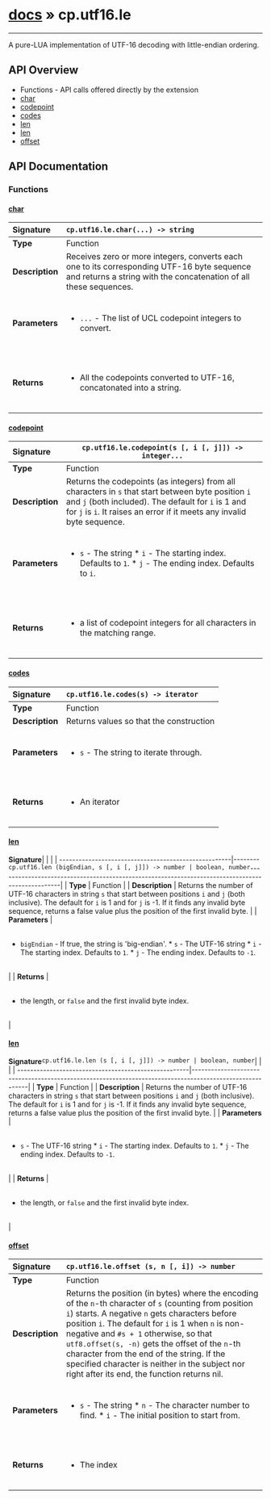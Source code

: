 # [docs](index.md) » cp.utf16.le
---

A pure-LUA implementation of UTF-16 decoding with little-endian ordering.

## API Overview
* Functions - API calls offered directly by the extension
 * [char](#char)
 * [codepoint](#codepoint)
 * [codes](#codes)
 * [len](#len)
 * [len](#len)
 * [offset](#offset)

## API Documentation

### Functions

#### [char](#char)
| <span style="float: left;">**Signature**</span> | <span style="float: left;">`cp.utf16.le.char(...) -> string` </span>                                                          |
| -----------------------------------------------------|---------------------------------------------------------------------------------------------------------|
| **Type**                                             | Function                                                                                         |
| **Description**                                      | Receives zero or more integers, converts each one to its corresponding UTF-16 byte sequence and returns a string with the concatenation of all these sequences.                                                                                         |
| **Parameters**                                       | <ul><br /><li><code>...</code>        - The list of UCL codepoint integers to convert.</li><br /></ul>                                        |
| **Returns**                                          | <ul><br /><li>All the codepoints converted to UTF-16, concatonated into a string.</li><br /></ul>                                           |

#### [codepoint](#codepoint)
| <span style="float: left;">**Signature**</span> | <span style="float: left;">`cp.utf16.le.codepoint(s [, i [, j]]) -> integer...` </span>                                                          |
| -----------------------------------------------------|---------------------------------------------------------------------------------------------------------|
| **Type**                                             | Function                                                                                         |
| **Description**                                      | Returns the codepoints (as integers) from all characters in `s` that start between byte position `i` and `j` (both included). The default for `i` is 1 and for `j` is `i`. It raises an error if it meets any invalid byte sequence.                                                                                         |
| **Parameters**                                       | <ul><br /><li><code>s</code>              - The string * <code>i</code>              - The starting index. Defaults to <code>1</code>. * <code>j</code>                - The ending index. Defaults to <code>i</code>.</li><br /></ul>                                        |
| **Returns**                                          | <ul><br /><li>a list of codepoint integers for all characters in the matching range.</li><br /></ul>                                           |

#### [codes](#codes)
| <span style="float: left;">**Signature**</span> | <span style="float: left;">`cp.utf16.le.codes(s) -> iterator` </span>                                                          |
| -----------------------------------------------------|---------------------------------------------------------------------------------------------------------|
| **Type**                                             | Function                                                                                         |
| **Description**                                      | Returns values so that the construction                                                                                         |
| **Parameters**                                       | <ul><br /><li><code>s</code>              - The string to iterate through.</li><br /></ul>                                        |
| **Returns**                                          | <ul><br /><li>An iterator</li><br /></ul>                                           |

#### [len](#len)
| <span style="float: left;">**Signature**</span> | <span style="float: left;">`cp.utf16.len (bigEndian, s [, i [, j]]) -> number | boolean, number` </span>                                                          |
| -----------------------------------------------------|---------------------------------------------------------------------------------------------------------|
| **Type**                                             | Function                                                                                         |
| **Description**                                      | Returns the number of UTF-16 characters in string `s` that start between positions `i` and `j` (both inclusive). The default for `i` is 1 and for `j` is -1. If it finds any invalid byte sequence, returns a false value plus the position of the first invalid byte.                                                                                         |
| **Parameters**                                       | <ul><br /><li><code>bigEndian</code>      - If true, the string is 'big-endian'. * <code>s</code>                - The UTF-16 string * <code>i</code>               - The starting index. Defaults to <code>1</code>. * <code>j</code>                - The ending index. Defaults to <code>-1</code>.</li><br /></ul>                                        |
| **Returns**                                          | <ul><br /><li>the length, or <code>false</code> and the first invalid byte index.</li><br /></ul>                                           |

#### [len](#len)
| <span style="float: left;">**Signature**</span> | <span style="float: left;">`cp.utf16.le.len (s [, i [, j]]) -> number | boolean, number` </span>                                                          |
| -----------------------------------------------------|---------------------------------------------------------------------------------------------------------|
| **Type**                                             | Function                                                                                         |
| **Description**                                      | Returns the number of UTF-16 characters in string `s` that start between positions `i` and `j` (both inclusive). The default for `i` is 1 and for `j` is -1. If it finds any invalid byte sequence, returns a false value plus the position of the first invalid byte.                                                                                         |
| **Parameters**                                       | <ul><br /><li><code>s</code>              - The UTF-16 string * <code>i</code>               - The starting index. Defaults to <code>1</code>. * <code>j</code>                - The ending index. Defaults to <code>-1</code>.</li><br /></ul>                                        |
| **Returns**                                          | <ul><br /><li>the length, or <code>false</code> and the first invalid byte index.</li><br /></ul>                                           |

#### [offset](#offset)
| <span style="float: left;">**Signature**</span> | <span style="float: left;">`cp.utf16.le.offset (s, n [, i]) -> number` </span>                                                          |
| -----------------------------------------------------|---------------------------------------------------------------------------------------------------------|
| **Type**                                             | Function                                                                                         |
| **Description**                                      | Returns the position (in bytes) where the encoding of the `n`-th character of `s` (counting from position `i`) starts. A negative `n` gets characters before position `i`. The default for `i` is 1 when `n` is non-negative and `#s + 1` otherwise, so that `utf8.offset(s, -n)` gets the offset of the `n`-th character from the end of the string. If the specified character is neither in the subject nor right after its end, the function returns nil.                                                                                         |
| **Parameters**                                       | <ul><br /><li><code>s</code>              - The string * <code>n</code>              - The character number to find. * <code>i</code>               - The initial position to start from.</li><br /></ul>                                        |
| **Returns**                                          | <ul><br /><li>The index</li><br /></ul>                                           |

